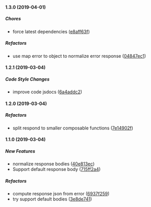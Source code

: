 #### 1.3.0 (2019-04-01)

##### Chores

*  force latest dependencies ([e8aff63f](https://github.com/lykmapipo/express-respond/commit/e8aff63ff3cc6b32f494f72539c65f1de0954120))

##### Refactors

*  use map error to object to normalize error response ([04847ec1](https://github.com/lykmapipo/express-respond/commit/04847ec17ced186fd193b36e9a6783e793d5207a))

#### 1.2.1 (2019-03-04)

##### Code Style Changes

*  improve code jsdocs ([6a4addc2](https://github.com/lykmapipo/express-respond/commit/6a4addc20b91513802f170a45be64b2d496ca868))

#### 1.2.0 (2019-03-04)

##### Refactors

*  split respond to smaller composable functions ([7e14902f](https://github.com/lykmapipo/express-respond/commit/7e14902f906d0818de82ccfd5a9c688b89b99ff9))

#### 1.1.0 (2019-03-04)

##### New Features

*  normalize response bodies ([40e813ec](https://github.com/lykmapipo/express-respond/commit/40e813ec2fb2e32e44e79846edcbc8c97a17a7dd))
*  Support default response body ([715ff2a4](https://github.com/lykmapipo/express-respond/commit/715ff2a46318dbcab8d778bed2c8dd98bcd6a7bc))

##### Refactors

*  compute response json from error ([6937f259](https://github.com/lykmapipo/express-respond/commit/6937f2598e478ff6eb63a77de9ebdd0c2d3b773b))
*  try support default bodies ([3e8de741](https://github.com/lykmapipo/express-respond/commit/3e8de741a73b7a6f785b4984f96327f9603fb7ce))


